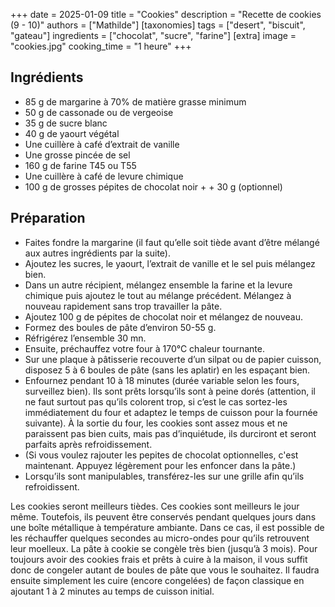 +++
date = 2025-01-09
title = "Cookies"
description = "Recette de cookies (9 - 10)"
authors = ["Mathilde"]
[taxonomies]
tags = ["desert", "biscuit", "gateau"]
ingredients = ["chocolat", "sucre", "farine"]
[extra]
image = "cookies.jpg"
cooking_time = "1 heure"
+++

## Ingrédients

* 85 g de margarine à 70% de matière grasse minimum
* 50 g de cassonade ou de vergeoise
* 35 g de sucre blanc
* 40 g de yaourt végétal
* Une cuillère à café d’extrait de vanille
* Une grosse pincée de sel
* 160 g de farine T45 ou T55
* Une cuillère à café de levure chimique
* 100 g de grosses pépites de chocolat noir + + 30 g (optionnel)

## Préparation

* Faites fondre la margarine (il faut qu’elle soit tiède avant d’être mélangé aux autres ingrédients par la suite).
* Ajoutez les sucres, le yaourt, l’extrait de vanille et le sel puis mélangez bien.
* Dans un autre récipient, mélangez ensemble la farine et la levure chimique puis ajoutez le tout au mélange précédent. Mélangez à nouveau rapidement sans trop travailler la pâte.
* Ajoutez 100 g de pépites de chocolat noir et mélangez de nouveau.
* Formez des boules de pâte d’environ 50-55 g.
* Réfrigérez l’ensemble 30 mn.
* Ensuite, préchauffez votre four à 170°C chaleur tournante.
* Sur une plaque à pâtisserie recouverte d’un silpat ou de papier cuisson, disposez 5 à 6 boules de pâte (sans les aplatir) en les espaçant bien.
* Enfournez pendant 10 à 18 minutes (durée variable selon les fours, surveillez bien). Ils sont prêts lorsqu’ils sont à peine dorés (attention, il ne faut surtout pas qu’ils colorent trop, si c’est le cas sortez-les immédiatement du four et adaptez le temps de cuisson pour la fournée suivante). À la sortie du four, les cookies sont assez mous et ne paraissent pas bien cuits, mais pas d’inquiétude, ils durciront et seront parfaits après refroidissement.
* (Si vous voulez rajouter les pepites de chocolat optionnelles, c'est maintenant. Appuyez légèrement pour les enfoncer dans la pâte.)
* Lorsqu’ils sont manipulables, transférez-les sur une grille afin qu’ils refroidissent.

Les cookies seront meilleurs tièdes. Ces cookies sont meilleurs le jour même. Toutefois, ils peuvent être conservés pendant quelques jours dans une boîte métallique à température ambiante. Dans ce cas, il est possible de les réchauffer quelques secondes au micro-ondes pour qu’ils retrouvent leur moelleux. 
La pâte à cookie se congèle très bien (jusqu’à 3 mois). Pour toujours avoir des cookies frais et prêts à cuire à la maison, il vous suffit donc de congeler autant de boules de pâte que vous le souhaitez. Il faudra ensuite simplement les cuire (encore congelées) de façon classique en ajoutant 1 à 2 minutes au temps de cuisson initial.
